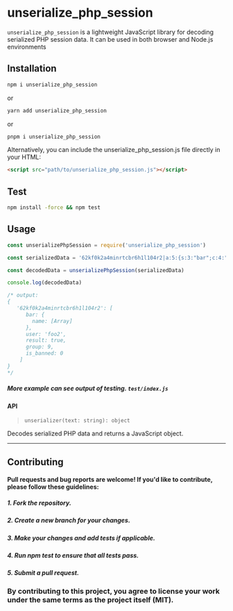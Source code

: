 # unserialize_php_session

`unserialize_php_session` is a lightweight JavaScript library for decoding serialized PHP session data. It can be used in both browser and Node.js environments

## Installation

```sh
npm i unserialize_php_session
```
or
```sh
yarn add unserialize_php_session
```
or
```sh
pnpm i unserialize_php_session
```

Alternatively, you can include the unserialize_php_session.js file directly in your HTML:
```html
<script src="path/to/unserialize_php_session.js"></script>
```

## Test

```sh
npm install -force && npm test
```

## Usage

```js
const unserializePhpSession = require('unserialize_php_session')

const serializedData = '62kf0k2a4minrtcbr6h1l104r2|a:5:{s:3:"bar";c:4:"name":2:{s:3:"foo";i:9;}s:4:"user";s:4:"foo2";s:6:"result";b:1;s:5:"group";i:9;s:9:"is_banned";i:0;}'

const decodedData = unserializePhpSession(serializedData)

console.log(decodedData)

/* output:
{
   '62kf0k2a4minrtcbr6h1l104r2': [
      bar: {
        name: [Array]
      },
      user: 'foo2',
      result: true,
      group: 9,
      is_banned: 0
    ]
}
*/

```
##### ***More example can see output of testing. `test/index.js`***

#### API

>`unserializer(text: string): object`

Decodes serialized PHP data and returns a JavaScript object.

-----

## Contributing

#### Pull requests and bug reports are welcome! If you'd like to contribute, please follow these guidelines:

 ##### 1. Fork the repository.
 ##### 2. Create a new branch for your changes.
 ##### 3. Make your changes and add tests if applicable.
 ##### 4. Run npm test to ensure that all tests pass.
 #####  5. Submit a pull request.

  ### By contributing to this project, you agree to license your work under the same terms as the project itself (MIT).
